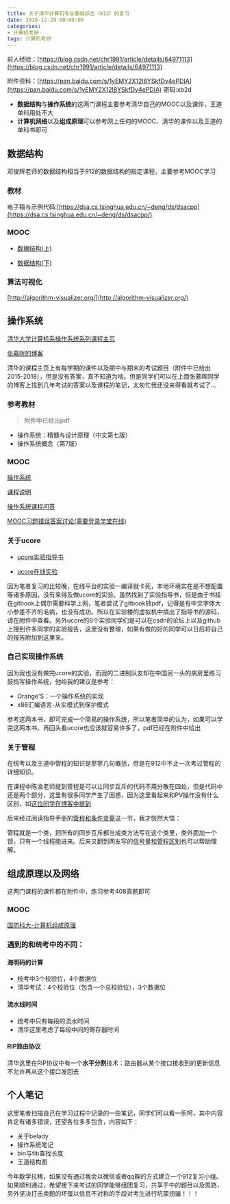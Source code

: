 ```yaml
---
title: 关于清华计算机专业基础综合（912）的复习
date: 2018-12-29 00:00:00
categories:
- 计算机考研
tags: 计算机考研
--- 
```


前人经验：[https://blog.csdn.net/chr1991/article/details/64971113](https://blog.csdn.net/chr1991/article/details/64971113)

附件资料：[https://pan.baidu.com/s/1yEMY2X12l8YSkfDv4ePDIA](https://pan.baidu.com/s/1yEMY2X12l8YSkfDv4ePDIA)   密码:xb2d

- **数据结构**与**操作系统**的这两门课程主要参考清华自己的MOOC以及课件，王道单科用处不大
- **计算机网络**以及**组成原理**可以参考网上任何的MOOC、清华的课件以及王道的单科书即可

## 数据结构

邓俊辉老师的数据结构相当于912的数据结构的指定课程，主要参考MOOC学习

### 教材

电子稿与示例代码:[https://dsa.cs.tsinghua.edu.cn/~deng/ds/dsacpp](https://dsa.cs.tsinghua.edu.cn/~deng/ds/dsacpp/)

### MOOC

- [数据结构(上)](http://www.xuetangx.com/courses/course-v1:TsinghuaX+30240184+sp/about)

- [数据结构(下)](http://www.xuetangx.com/courses/course-v1:TsinghuaX+30240184_2X+sp/about)

### 算法可视化

[http://algorithm-visualizer.org/](http://algorithm-visualizer.org/)

## 操作系统

[清华大学计算机系操作系统系列课程主页](http://os.cs.tsinghua.edu.cn/oscourse/)

[张慕晖的博客](https://zhanghuimeng.github.io)

清华的课程主页上有每学期的课件以及期中与期末的考试题目（附件中已给出2015-2018），但是没有答案，真不知道为啥。但是同学们可以在上面张慕晖同学的博客上找到几年考试的答案以及课程的笔记，太匆忙我还没来得看就考试了...

### 参考教材

> 附件中已给出pdf

- 操作系统：精髓与设计原理（中文第七版）
- 操作系统概念（第7版）

### MOOC

[操作系统](http://www.xuetangx.com/courses/course-v1:TsinghuaX+30240243X+sp/about)

[课程说明](https://github.com/chyyuu/os_course_info)

[操作系统课程问答](https://xuyongjiande.gitbooks.io/os-qa/index.html)

[MOOC习题错误答案讨论(需要登录学堂在线)](http://www.xuetangx.com/courses/course-v1:TsinghuaX+30240243X+sp/discussion/forum/i4x-TsinghuaX-30240243X-course-2015_T1/threads/5a30f5cef605ab5be700983f)

### 关于ucore

- [ucore实验指导书](https://objectkuan.gitbooks.io/ucore-docs/)

- [ucore在线实验](https://www.shiyanlou.com/courses/221)

因为笔者复习的比较晚，在线平台的实验一编译就卡死，本地环境实在是不想配置等诸多原因，没有来得及做ucore的实验。虽然找到了实验指导书，但是由于书挂在gitbook上偶尔需要科学上网，笔者尝试了gitbook转pdf，记得是有中文字体大小参差不齐的毛病，也没有成功。所以在实验楼的虚拟机中搞出了指导书的源码，请在附件中查看。另外ucore的8个实验同学们是可以在csdn的论坛上以及github上搜到许多同学的实验报告，这里没有整理，如果有做的好的同学可以日后将自己的报告附加到这里来。

### 自己实现操作系统

因为我也没有做完ucore的实验，而我的二进制队友却在中国另一头的病房里练习鼓捣写操作系统，他给我的建议是参考：

- Orange'S：一个操作系统的实现
- x86汇编语言-从实模式到保护模式

参考这两本书，即可完成一个简易的操作系统，所以笔者简单的认为，如果可以学完这两本书，再回头看ucore也应该就容易许多了，pdf已经在附件中给出

### 关于管程

在统考以及王道中管程的知识是寥寥几句概括，但是在912中不止一次考过管程的详细知识。

在课程中陈渝老师提到管程是可以让同步互斥的代码不用分散在四处，但是代码中还是两个部分，这里有很多同学产生了困惑，因为这里看起来和PV操作没有什么区别，如[这位同学在博客中提到](https://www.cnblogs.com/kkkkkk/p/5543799.html)

后来经过阅读指导手册的[管程和条件变量](https://chyyuu.gitbooks.io/ucore_os_docs/content/lab7/lab7_3_4_monitors.html)这一节，我才恍然大悟：

管程就是一个类，把所有的同步互斥都当成类方法写在这个类里，类外面加一个锁，只有一个线程能进来。后来又翻到网友写的[信号量和管程区别](https://blog.csdn.net/ljbdream00/article/details/83501948)也可以帮助理解。

## 组成原理以及网络

这两门课程的课件都在附件中，练习参考408真题即可

### MOOC 

[国防科大-计算机组成原理](http://www.icourse163.org/course/nudt-359002)

### 遇到的和统考中的不同：

#### 海明码的计算

- 统考中3个校验位，4个数据位
- 清华考试：4个校验位（包含一个总校验位），3个数据位

#### 流水线时间

- 统考中只有每段的流水时间
- 清华这里考虑了每段中间的寄存器时间

#### RIP路由协议

清华这里在RIP协议中有一个**水平分割**技术：路由器从某个接口接收到的更新信息不允许再从这个接口发回去

## 个人笔记

这里笔者扫描自己在学习过程中记录的一些笔记，同学们可以看一乐呵，其中内容肯定有诸多错误，还望各位多多包含，内容如下：

- 关于belady
- 操作系统笔记
- bin与fib查找长度
- 王道结构图

今年数学拉稀，如果没有通过我会以微信或者qq群的方式建立一个912复习小组。如果顺利通过，希望接下来考试的同学能够组团复习，共享手中的题目以及思路，另外坚决打击卖题的坏蛋以信息不对称的手段对考生进行坑蒙拐骗！！！






